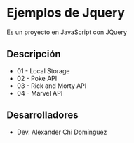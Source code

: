 # Ejemplos de Jquery
Es un proyecto en JavaScript con JQuery

## Descripción
* 01 - Local Storage
* 02 - Poke API
* 03 - Rick and Morty API
* 04 - Marvel API

## Desarrolladores
* Dev. Alexander Chi Domínguez

